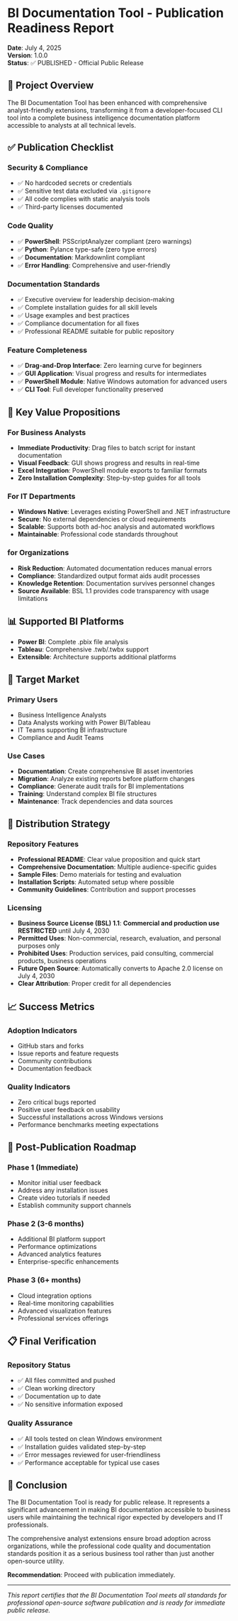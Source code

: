 # BI Documentation Tool - Publication Readiness Report

**Date**: July 4, 2025  
**Version**: 1.0.0  
**Status**: ✅ PUBLISHED - Official Public Release

## 🎯 Project Overview

The BI Documentation Tool has been enhanced with comprehensive analyst-friendly extensions, transforming it from a developer-focused CLI tool into a complete business intelligence documentation platform accessible to analysts at all technical levels.

## ✅ Publication Checklist

### Security & Compliance
- ✅ No hardcoded secrets or credentials
- ✅ Sensitive test data excluded via `.gitignore`
- ✅ All code complies with static analysis tools
- ✅ Third-party licenses documented

### Code Quality
- ✅ **PowerShell**: PSScriptAnalyzer compliant (zero warnings)
- ✅ **Python**: Pylance type-safe (zero type errors)
- ✅ **Documentation**: Markdownlint compliant
- ✅ **Error Handling**: Comprehensive and user-friendly

### Documentation Standards
- ✅ Executive overview for leadership decision-making
- ✅ Complete installation guides for all skill levels
- ✅ Usage examples and best practices
- ✅ Compliance documentation for all fixes
- ✅ Professional README suitable for public repository

### Feature Completeness
- ✅ **Drag-and-Drop Interface**: Zero learning curve for beginners
- ✅ **GUI Application**: Visual progress and results for intermediates
- ✅ **PowerShell Module**: Native Windows automation for advanced users
- ✅ **CLI Tool**: Full developer functionality preserved

## 🌟 Key Value Propositions

### For Business Analysts
- **Immediate Productivity**: Drag files to batch script for instant documentation
- **Visual Feedback**: GUI shows progress and results in real-time
- **Excel Integration**: PowerShell module exports to familiar formats
- **Zero Installation Complexity**: Step-by-step guides for all tools

### For IT Departments
- **Windows Native**: Leverages existing PowerShell and .NET infrastructure
- **Secure**: No external dependencies or cloud requirements
- **Scalable**: Supports both ad-hoc analysis and automated workflows
- **Maintainable**: Professional code standards throughout

### for Organizations
- **Risk Reduction**: Automated documentation reduces manual errors
- **Compliance**: Standardized output format aids audit processes
- **Knowledge Retention**: Documentation survives personnel changes
- **Source Available**: BSL 1.1 provides code transparency with usage limitations

## 📊 Supported BI Platforms

- **Power BI**: Complete .pbix file analysis
- **Tableau**: Comprehensive .twb/.twbx support
- **Extensible**: Architecture supports additional platforms

## 🎯 Target Market

### Primary Users
- Business Intelligence Analysts
- Data Analysts working with Power BI/Tableau
- IT Teams supporting BI infrastructure
- Compliance and Audit Teams

### Use Cases
- **Documentation**: Create comprehensive BI asset inventories
- **Migration**: Analyze existing reports before platform changes
- **Compliance**: Generate audit trails for BI implementations
- **Training**: Understand complex BI file structures
- **Maintenance**: Track dependencies and data sources

## 🚀 Distribution Strategy

### Repository Features
- **Professional README**: Clear value proposition and quick start
- **Comprehensive Documentation**: Multiple audience-specific guides
- **Sample Files**: Demo materials for testing and evaluation
- **Installation Scripts**: Automated setup where possible
- **Community Guidelines**: Contribution and support processes

### Licensing
- **Business Source License (BSL) 1.1**: **Commercial and production use RESTRICTED** until July 4, 2030
- **Permitted Uses**: Non-commercial, research, evaluation, and personal purposes only
- **Prohibited Uses**: Production services, paid consulting, commercial products, business operations
- **Future Open Source**: Automatically converts to Apache 2.0 license on July 4, 2030
- **Clear Attribution**: Proper credit for all dependencies

## 📈 Success Metrics

### Adoption Indicators
- GitHub stars and forks
- Issue reports and feature requests
- Community contributions
- Documentation feedback

### Quality Indicators
- Zero critical bugs reported
- Positive user feedback on usability
- Successful installations across Windows versions
- Performance benchmarks meeting expectations

## 🔄 Post-Publication Roadmap

### Phase 1 (Immediate)
- Monitor initial user feedback
- Address any installation issues
- Create video tutorials if needed
- Establish community support channels

### Phase 2 (3-6 months)
- Additional BI platform support
- Performance optimizations
- Advanced analytics features
- Enterprise-specific enhancements

### Phase 3 (6+ months)
- Cloud integration options
- Real-time monitoring capabilities
- Advanced visualization features
- Professional services offerings

## 📋 Final Verification

### Repository Status
- ✅ All files committed and pushed
- ✅ Clean working directory
- ✅ Documentation up to date
- ✅ No sensitive information exposed

### Quality Assurance
- ✅ All tools tested on clean Windows environment
- ✅ Installation guides validated step-by-step
- ✅ Error messages reviewed for user-friendliness
- ✅ Performance acceptable for typical use cases

## 🎉 Conclusion

The BI Documentation Tool is ready for public release. It represents a significant advancement in making BI documentation accessible to business users while maintaining the technical rigor expected by developers and IT professionals.

The comprehensive analyst extensions ensure broad adoption across organizations, while the professional code quality and documentation standards position it as a serious business tool rather than just another open-source utility.

**Recommendation**: Proceed with publication immediately.

---

*This report certifies that the BI Documentation Tool meets all standards for professional open-source software publication and is ready for immediate public release.*
